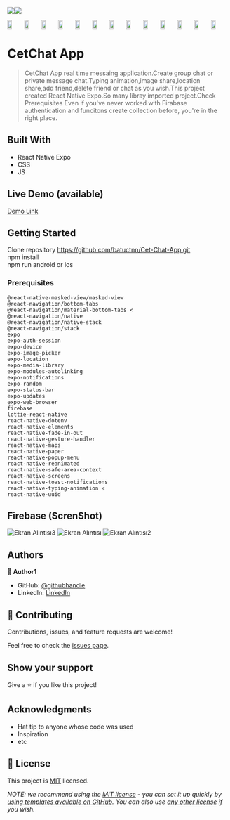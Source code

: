 ![](https://img.shields.io/badge/-ReactNative-blue)![](https://img.shields.io/badge/-JavaScript-yellow)


<div style="display: flex; align="center">


<img src="https://user-images.githubusercontent.com/96943978/194781600-f3af830c-1753-4f3d-b0e1-af0d3c6f42d9.jpeg" width=25% height=25%>
<img src="https://user-images.githubusercontent.com/96943978/194781601-2276c4d2-7b42-42b1-8286-b3e189ea2701.jpeg" width=25% height=25%>
<img src="https://user-images.githubusercontent.com/96943978/194781594-5e3e94c7-e814-4845-8a2a-79c47c899f89.jpeg" width=25% height=25%>
<img src="https://user-images.githubusercontent.com/96943978/194781596-e88ae451-64ae-404a-8560-813ae5446b21.jpeg" width=25% height=25%>
<img src="https://user-images.githubusercontent.com/96943978/194781597-e7e96b5b-7d1d-43a7-8ea7-fad382963625.jpeg" width=25% height=25%>
<img src="https://user-images.githubusercontent.com/96943978/194781599-5eaba3ec-b2de-4f42-a4a5-507460d60778.jpeg" width=25% height=25%>
<img src="https://user-images.githubusercontent.com/96943978/194781603-a82f7452-c45a-4ee9-be29-b5b69b862cb9.jpeg" width=25% height=25%>
<img src="https://user-images.githubusercontent.com/96943978/194781604-6224784e-6faa-4176-8a15-9ff58599498f.jpeg" width=25% height=25%>
<img src="https://user-images.githubusercontent.com/96943978/194781605-2210d452-3139-416c-8f1e-0395a7107feb.jpeg" width=25% height=25%>
<img src="https://user-images.githubusercontent.com/96943978/194781607-98cbf5af-5c19-4a60-a411-e6756d120410.jpeg" width=25% height=25%>
<img src="https://user-images.githubusercontent.com/96943978/194781607-98cbf5af-5c19-4a60-a411-e6756d120410.jpeg" width=25% height=25%>
<img src="https://user-images.githubusercontent.com/96943978/194781608-ebb16d3f-4a0d-4232-8308-1c37468159c9.jpeg" width=25% height=25%>
<img src="https://user-images.githubusercontent.com/96943978/194781609-9f46a84f-3dc2-458f-98a3-94e67d02588a.jpeg" width=25% height=25%>



</div>




# CetChat App 

> CetChat App real time messaing application.Create group chat or private message chat.Typing animation,image share,location share,add friend,delete friend or chat as you wish.This project created React Native Expo.So many libray imported project.Check Prerequisites
> Even if you've never worked with Firabase authentication and funcitons create collection before, you're in the right place.



## Built With

- React Native Expo
- CSS
- JS

## Live Demo (available)



[Demo Link](https://www.youtube.com/watch?v=Ci2ZzZZeu5w) <br/>




## Getting Started
Clone repository  https://github.com/batuctnn/Cet-Chat-App.git <br/>
npm install <br/>
npm run android or ios 
<br/>

### Prerequisites
    @react-native-masked-view/masked-view 
    @react-navigation/bottom-tabs 
    @react-navigation/material-bottom-tabs <
    @react-navigation/native 
    @react-navigation/native-stack 
    @react-navigation/stack 
    expo 
    expo-auth-session 
    expo-device 
    expo-image-picker
    expo-location
    expo-media-library 
    expo-modules-autolinking 
    expo-notifications 
    expo-random 
    expo-status-bar 
    expo-updates 
    expo-web-browser 
    firebase
    lottie-react-native 
    react-native-dotenv
    react-native-elements 
    react-native-fade-in-out 
    react-native-gesture-handler 
    react-native-maps 
    react-native-paper 
    react-native-popup-menu 
    react-native-reanimated 
    react-native-safe-area-context 
    react-native-screens 
    react-native-toast-notifications 
    react-native-typing-animation <
    react-native-uuid 
 


## Firebase (ScrenShot)

![Ekran Alıntısı3](https://user-images.githubusercontent.com/96943978/195093667-ec0479b2-1a84-4909-a113-04b4da123b39.PNG)
![Ekran Alıntısı](https://user-images.githubusercontent.com/96943978/195093675-2bcf2bfe-11bd-48a9-a69c-084f02c65c0a.PNG)
![Ekran Alıntısı2](https://user-images.githubusercontent.com/96943978/195093677-f1d55aad-7908-472b-8ddf-d621759f2916.PNG)

## Authors

👤 **Author1**

- GitHub: [@githubhandle](https://github.com/batuctn)
- LinkedIn: [LinkedIn](https://www.linkedin.com/in/batu%C3%A7etin/)



## 🤝 Contributing

Contributions, issues, and feature requests are welcome!

Feel free to check the [issues page](https://github.com/batuctn/Cet-Chat-App/issues).

## Show your support

Give a ⭐️ if you like this project!

## Acknowledgments

- Hat tip to anyone whose code was used
- Inspiration
- etc

## 📝 License

This project is [MIT](./LICENSE) licensed.

_NOTE: we recommend using the [MIT license](https://choosealicense.com/licenses/mit/) - you can set it up quickly by [using templates available on GitHub](https://docs.github.com/en/communities/setting-up-your-project-for-healthy-contributions/adding-a-license-to-a-repository). You can also use [any other license](https://choosealicense.com/licenses/) if you wish._
